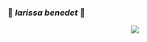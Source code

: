 ### :white_heart: *larissa benedet* :white_heart:
<p align="center"/> <img src="https://64.media.tumblr.com/4d6fb25b817d787557310fd9f855e05b/tumblr_ol823iKXBP1u4eu45o1_400.gifv"> </p>

<!--
**larissabenedet/larissabenedet** is a ✨ _special_ ✨ repository because its `README.md` (this file) appears on your GitHub profile.

